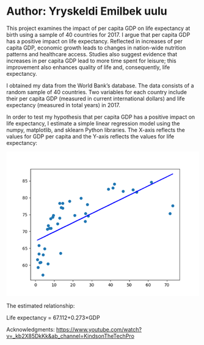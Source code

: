 # Author: Yryskeldi Emilbek uulu

This project examines the impact of per capita GDP on life expectancy at birth using a sample of 40 countries for 2017. I argue that per capita GDP has a positive impact on life expectancy. Reflected in increases of per capita GDP, economic growth leads to changes in nation-wide nutrition patterns and healthcare access. Studies also suggest evidence that increases in per capita GDP lead to more time spent for leisure; this improvement also enhances quality of life and, consequently, life expectancy.

I obtained my data from the World Bank’s database. The data consists of a random sample of 40 countries. Two variables for each country include their per capita GDP (measured in current international dollars) and life expectancy (measured in total years) in 2017. 

In order to test my hypothesis that per capita GDP has a positive impact on life expectancy, I estimate a simple linear regression model using the numpy, matplotlib, and sklearn Python libraries. The X-axis reflects the values for GDP per capita and the Y-axis reflects the values for life expectancy:

![picture](eco250_linear.png)

The estimated relationship:

Life expectancy = 67.112+0.273×GDP

Acknowledgments:
https://www.youtube.com/watch?v=_kb2X85DkKk&ab_channel=KindsonTheTechPro
